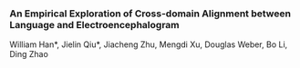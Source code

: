 ### An Empirical Exploration of Cross-domain Alignment between Language and Electroencephalogram

William Han*, Jielin Qiu*, Jiacheng Zhu, Mengdi Xu, Douglas Weber, Bo Li, Ding Zhao
